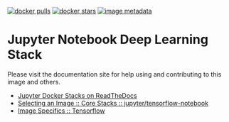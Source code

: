 [![docker pulls](https://img.shields.io/docker/pulls/jupyter/tensorflow-notebook.svg)](https://hub.docker.com/r/jupyter/tensorflow-notebook/) [![docker stars](https://img.shields.io/docker/stars/jupyter/tensorflow-notebook.svg)](https://hub.docker.com/r/jupyter/tensorflow-notebook/) [![image metadata](https://images.microbadger.com/badges/image/jupyter/tensorflow-notebook.svg)](https://microbadger.com/images/jupyter/tensorflow-notebook "jupyter/tensorflow-notebook image metadata")

# Jupyter Notebook Deep Learning Stack

Please visit the documentation site for help using and contributing to this image and others.

* [Jupyter Docker Stacks on ReadTheDocs](http://jupyter-docker-stacks.readthedocs.io/en/latest/index.html)
* [Selecting an Image :: Core Stacks :: jupyter/tensorflow-notebook](http://jupyter-docker-stacks.readthedocs.io/en/latest/using/selecting.html#jupyter-tensorflow-notebook)
* [Image Specifics :: Tensorflow](http://jupyter-docker-stacks.readthedocs.io/en/latest/using/specifics.html#tensorflow)
